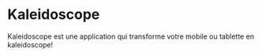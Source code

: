 # Kaleidoscope
Kaleidoscope est une application qui transforme votre mobile ou tablette en kaleidoscope!
